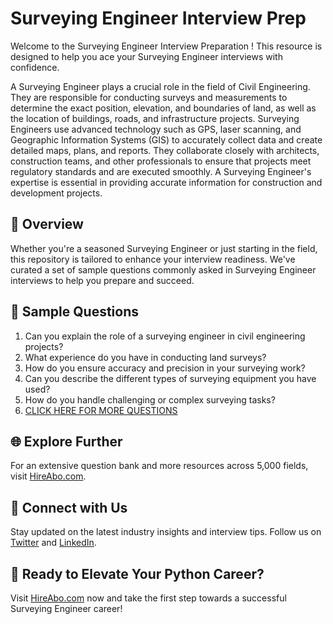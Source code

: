 # Surveying Engineer Interview Prep

Welcome to the Surveying Engineer Interview Preparation ! This resource is designed to help you ace your Surveying Engineer interviews with confidence.

A Surveying Engineer plays a crucial role in the field of Civil Engineering. They are responsible for conducting surveys and measurements to determine the exact position, elevation, and boundaries of land, as well as the location of buildings, roads, and infrastructure projects. Surveying Engineers use advanced technology such as GPS, laser scanning, and Geographic Information Systems (GIS) to accurately collect data and create detailed maps, plans, and reports. They collaborate closely with architects, construction teams, and other professionals to ensure that projects meet regulatory standards and are executed smoothly. A Surveying Engineer's expertise is essential in providing accurate information for construction and development projects.

## 🚀 Overview

Whether you're a seasoned Surveying Engineer or just starting in the field, this repository is tailored to enhance your interview readiness. We've curated a set of sample questions commonly asked in Surveying Engineer interviews to help you prepare and succeed.

## 📝 Sample Questions

1. Can you explain the role of a surveying engineer in civil engineering projects?
2. What experience do you have in conducting land surveys?
3. How do you ensure accuracy and precision in your surveying work?
4. Can you describe the different types of surveying equipment you have used?
5. How do you handle challenging or complex surveying tasks?
6. [CLICK HERE FOR MORE QUESTIONS](https://hireabo.com/job/3_0_9/Surveying%20Engineer)

## 🌐 Explore Further

For an extensive question bank and more resources across 5,000 fields, visit [HireAbo.com](https://www.hireabo.com).

## 📱 Connect with Us

Stay updated on the latest industry insights and interview tips. Follow us on [Twitter](https://twitter.com/hireabo) and [LinkedIn](https://www.linkedin.com/in/hire-abo-3609972a8/).

## 🚀 Ready to Elevate Your Python Career?

Visit [HireAbo.com](https://www.hireabo.com) now and take the first step towards a successful Surveying Engineer career!